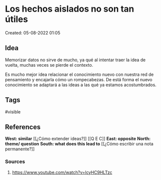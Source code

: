 # Los hechos aislados no son tan útiles

Created: 05-08-2022 01:05

## <span class="pink"> **Idea** </span>
Memorizar datos no sirve de mucho, ya qué al intentar traer la idea de vuelta, muchas veces se pierde el contexto.

Es mucho mejor idea relacionar el conocimiento nuevo con nuestra red de pensamiento y encajarla cómo un rompecabezas. De está forma el nuevo conocimiento se adaptará a las ideas a las qué ya estamos acostumbrados.

## <span class="orange"> **Tags**</span>
<span class="tag"> #visible</span> 

## <span class="green"> **References**</span>
<span class="blue"> **West: similar** </span>
[[¿Cómo extender ideas?]]
[[Q E C]]
<span class="blue"> **East: opposite** </span>
<span class="blue"> **North: theme/ question** </span>
<span class="blue"> **South: what does this lead to** </span>
[[¿Cómo escribir una nota permanente?]]
### <span class="purple"> **Sources**</span>
1. https://www.youtube.com/watch?v=lcyHC9HLTzc